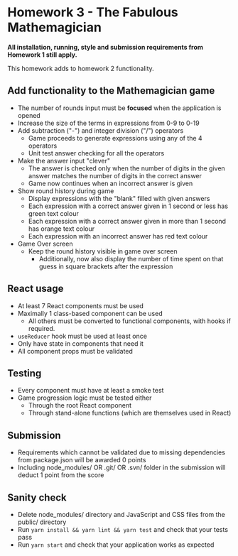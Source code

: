 # Homework 3 - The Fabulous Mathemagician

**All installation, running, style and submission requirements from Homework 1 still apply.**

This homework adds to homework 2 functionality.

## Add functionality to the Mathemagician game

* The number of rounds input must be **focused** when the application is opened
* Increase the size of the terms in expressions from 0-9 to 0-19
* Add subtraction ("-") and integer division ("/") operators
  * Game proceeds to generate expressions using any of the 4 operators
  * Unit test answer checking for all the operators
* Make the answer input "clever"
  * The answer is checked only when the number of digits in the given answer matches the number of digits in the correct answer
  * Game now continues when an incorrect answer is given
* Show round history during game
  * Display expressions with the "blank" filled with given answers
  * Each expression with a correct answer given in 1 second or less has green text colour
  * Each expression with a correct answer given in more than 1 second has orange text colour
  * Each expression with an incorrect answer has red text colour
* Game Over screen
  * Keep the round history visible in game over screen
    * Additionally, now also display the number of time spent on that guess in square brackets after the expression 

## React usage

* At least 7 React components must be used
* Maximally 1 class-based component can be used
  * All others must be converted to functional components, with hooks if required.
* `useReducer` hook must be used at least once
* Only have state in components that need it
* All component props must be validated

## Testing

* Every component must have at least a smoke test
* Game progression logic must be tested either
  * Through the root React component
  * Through stand-alone functions (which are themselves used in React)

## Submission

* Requirements which cannot be validated due to missing dependencies from package.json will be awarded 0 points
* Including node_modules/ OR .git/ OR .svn/ folder in the submission will deduct 1 point from the score

## Sanity check

* Delete node_modules/ directory and JavaScript and CSS files from the public/ directory
* Run `yarn install && yarn lint && yarn test` and check that your tests pass
* Run `yarn start` and check that your application works as expected
